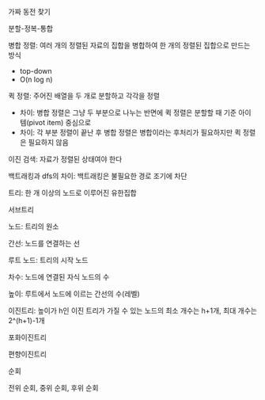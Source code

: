 가짜 동전 찾기

분할-정복-통합

병합 정렬: 여러 개의 정렬된 자료의 집합을 병합하여 한 개의 정렬된 집합으로 만드는 방식

- top-down
- O(n log n)

퀵 정렬: 주어진 배열을 두 개로 분할하고 각각을 정렬

- 차이: 병합 정렬은 그냥 두 부분으로 나누는 반면에 퀵 정렬은 분할할 때 기준 아이템(pivot item) 중심으로
- 차이: 각 부분 정렬이 끝난 후 병합 정렬은 병합이라는 후처리가 필요하지만 퀵 정렬은 필요하지 않음

이진 검색: 자료가 정렬된 상태여야 한다

백트래킹과 dfs의 차이: 백트래킹은 불필요한 경로 조기에 차단

트리: 한 개 이상의 노드로 이루어진 유한집합

서브트리

노드: 트리의 원소

간선: 노드를 연결하는 선

루트 노드: 트리의 시작 노드

차수: 노드에 연결된 자식 노드의 수

높이: 루트에서 노드에 이르는 간선의 수(레벨)

이진트리: 높이가 h인 이진 트리가 가질 수 있는 노드의 최소 개수는 h+1개, 최대 개수는 2^(h+1)-1개

포화이진트리

편향이진트리

순회

전위 순회, 중위 순회, 후위 순회

